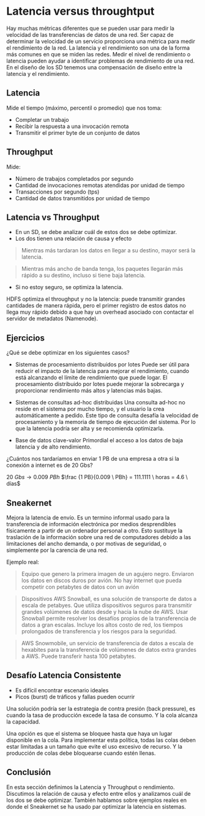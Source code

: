 # Latencia versus throughtput

Hay muchas métricas diferentes que se pueden usar para medir la velocidad de las transferencias de datos de una red. Ser capaz de determinar la velocidad de un servicio proporciona una métrica para medir el rendimiento de la red. La latencia y el rendimiento son una de la forma más comunes en que se miden las redes. Medir el nivel de rendimiento o latencia pueden ayudar a identificar problemas de rendimiento de una red. En el diseño de los SD tenemos una compensación de diseño entre la latencia y el rendimiento.

## Latencia
Mide el tiempo (máximo, percentil o promedio) que nos toma:
- Completar un trabajo
- Recibir la respuesta a una invocación remota
- Transmitir el primer byte de un conjunto de datos

## Throughput
Mide:
- Número de trabajos completados por segundo
- Cantidad de invocaciones remotas atendidas por unidad de tiempo
- Transacciones por segundo (tps)
- Cantidad de datos transmitidos por unidad de tiempo

## Latencia vs Throughput
- En un SD, se debe analizar cuál de estos dos se debe optimizar.
- Los dos tienen una relación de causa y efecto

> Mientras más tardaran los datos en llegar a su destino, mayor será la latencia.

> Mientras más ancho de banda tenga, los paquetes llegarán más rápido a su destino, incluso si tiene baja latencia.

- Si no estoy seguro, se optimiza la latencia.

HDFS optimiza el throughput y no la latencia: puede transmitir grandes cantidades de manera rápida, pero el primer registro de estos datos no llega muy rápido debido a que hay un overhead asociado con contactar el servidor de metadatos (Namenode).

## Ejercicios

¿Qué se debe optimizar en los siguientes casos?

- Sistemas de procesamiento distribuidos por lotes
Puede ser útil para reducir el impacto de la latencia para mejorar el rendimiento, cuando está alcanzando el límite de rendimiento que puede logar. El procesamiento distribuido por lotes puede mejorar la sobrecarga y proporcionar rendimiento más altos y latencias más bajas.

- Sistemas de consultas ad-hoc distribuidas
Una consulta ad-hoc no reside en el sistema por mucho tiempo, y el usuario la crea automáticamente a pedido. Este tipo de consulta desafía la velocidad de procesamiento y la memoria de tiempo de ejecución del sistema.
Por lo que la latencia podría ser alta y se recomienda optimizarla.

- Base de datos clave-valor
Primordial el acceso a los datos de baja latencia y de alto rendimiento.

¿Cuántos nos tardaríamos en enviar 1 PB de una empresa a otra si la conexión a internet es de 20 Gbs?

$20 \ Gbs \to 0.009 \ PBh$
$\frac {1 PB}{0.009 \ PBh} = 111.1111 \ horas = 4.6 \ días$


## Sneakernet

Mejora la latencia de envío. Es un termino informal usado para la transferencia de información electrónica por medios desprendibles físicamente a partir de un ordenador personal a otro. Esto sustituye la traslación de la información sobre una red de computadores debido a las limitaciones del ancho demanda, o por motivas de seguridad, o simplemente por la carencia de una red.

Ejemplo real:

> Equipo que genero la primera imagen de un agujero negro. Enviaron los datos en discos duros por avión. No hay internet que pueda competir con petabytes de datos con un avión

> Dispositivos AWS Snowball, es una solución de transporte de datos a escala de petabyes. Que utiliza dispositivos seguros para transmitir grandes volúmenes de datos desde y hacia la nube de AWS. Usar Snowball permite resolver los desafíos propios de la transferencia de  datos a gran escalas. Incluye los altos costo de red, los tiempos prolongados de transferencia y los riesgos para la seguridad.

>  AWS Snowmobile, un servicio de transferencia de datos a escala de hexabites para la transferencia de volúmenes de datos extra grandes a AWS. Puede transferir hasta 100 petabytes. 

## Desafío Latencia Consistente

- Es difícil encontrar escenario ideales
- Picos (burst) de tráficos y fallas pueden ocurrir

Una solución podría ser la estrategia de contra presión (back pressure), es cuando la tasa de producción excede la tasa de consumo. Y la cola alcanza la capacidad.

Una opción es que el sistema se bloquee hasta que haya un lugar disponible en la cola. Para implementar esta política, todas las colas deben estar limitadas a un tamaño que evite el uso excesivo de recurso. Y la producción de colas debe bloquearse cuando estén llenas.


## Conclusión
En esta sección definimos la Latencia y Throughput o rendimiento. Discutimos la relación de causa y efecto entre ellos y analizamos cuál de los dos se debe optimizar. También hablamos sobre ejemplos reales en donde el Sneakernet se ha usado par optimizar la latencia en sistemas.